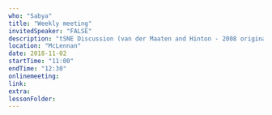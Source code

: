 ```yaml
---
who: "Sabya"
title: "Weekly meeting"
invitedSpeaker: "FALSE"
description: "tSNE Discussion (van der Maaten and Hinton - 2008 original tSNE paper)"
location: "McLennan"
date: 2018-11-02
startTime: "11:00"
endTime: "12:30"
onlinemeeting: 
link: 
extra: 
lessonFolder: 
---
```

